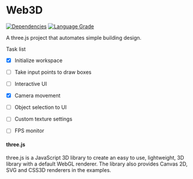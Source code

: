 Web3D
========

[![Dependencies][dependencies]][dependencies-url]
[![Language Grade][lgtm]][lgtm-url]

A three.js project that automates simple building design.

Task list

- [x] Initialize workspace
- [ ] Take input points to draw boxes
- [ ] Interactive UI
- [x] Camera movement
- [ ] Object selection to UI
- [ ] Custom texture settings
- [ ] FPS monitor


#### three.js ####

three.js is a JavaScript 3D library to create an easy to use, lightweight, 3D library with a default WebGL renderer. The library also provides Canvas 2D, SVG and CSS3D renderers in the examples.

[dependencies]: https://img.shields.io/david/mrdoob/three.js.svg
[dependencies-url]: https://david-dm.org/mrdoob/three.js
[lgtm]: https://img.shields.io/lgtm/grade/javascript/g/mrdoob/three.js.svg?label=code%20quality
[lgtm-url]: https://lgtm.com/projects/g/mrdoob/three.js/
